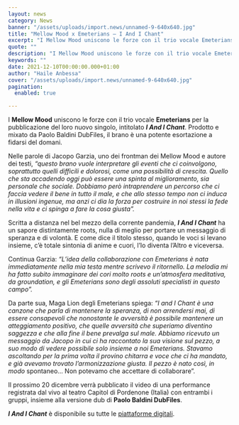 ```yaml
---
layout: news
category: News
banner: "/assets/uploads/import.news/unnamed-9-640x640.jpg"
title: "Mellow Mood x Emeterians – I And I Chant"
excerpt: "I Mellow Mood uniscono le forze con il trio vocale Emeterians per la pubblicazione del loro nuovo singolo, intitolato I And I Chant. Prodotto e mixato da Paolo Baldini DubFiles, il brano è una potente esortazione a fidarsi del domani. Nelle parole di Jacopo Garzia, uno dei frontman dei Mellow Mood e autore dei testi, “questo brano vuole interpretare gli eventi [&hellip"
quote: ""
description: "I Mellow Mood uniscono le forze con il trio vocale Emeterians per la pubblicazione del loro nuovo singolo, intitolato I And I Chant. Prodotto e mixato da Paolo Baldini DubFiles, il brano è una potente esortazione a fidarsi del domani. Nelle parole di Jacopo Garzia, uno dei frontman dei Mellow Mood e autore dei testi, “questo brano vuole interpretare gli eventi [&hellip"
keywords: ""
date: 2021-12-10T00:00:00.000+01:00
author: "Haile Anbessa"
cover: "/assets/uploads/import.news/unnamed-9-640x640.jpg"
pagination:
  enabled: true

---
```


I **Mellow Mood** uniscono le forze con il trio vocale **Emeterians** per la pubblicazione del loro nuovo singolo, intitolato _**I And I Chant**_. Prodotto e mixato da Paolo Baldini DubFiles, il brano è una potente esortazione a fidarsi del domani.

Nelle parole di Jacopo Garzia, uno dei frontman dei Mellow Mood e autore dei testi, _“questo brano vuole interpretare gli eventi che ci coinvolgono, soprattutto quelli difficili e dolorosi, come una possibilità di crescita. Quello che sta accadendo oggi può essere una spinta al miglioramento, sia personale che sociale. Dobbiamo però intraprendere un percorso che ci faccia vedere il bene in tutto il male, e che allo stesso tempo non ci induca in illusioni ingenue, ma anzi ci dia la forza per costruire in noi stessi la fede nella vita e ci spinga a fare la cosa giusta”._

Scritta a distanza nel bel mezzo della corrente pandemia, **_I And I Chant_** ha un sapore distintamente roots, nulla di meglio per portare un messaggio di speranza e di volontà. E come dice il titolo stesso, quando le voci si levano insieme, c’è totale sintonia di anime e cuori, l’Io diventa l’Altro e viceversa.

Continua Garzia: _“L’idea della collaborazione con Emeterians è nata immediatamente nella mia testa mentre scrivevo il ritornello. La melodia mi ha fatto subito immaginare dei cori molto roots e un’atmosfera meditativa, da groundation, e gli Emeterians sono degli assoluti specialisti in questo campo”._

Da parte sua, Maga Lion degli Emeterians spiega: _“I and I Chant è una canzone che parla di mantenere la speranza, di non arrendersi mai, di essere consapevoli che nonostante le avversità è possibile mantenere un atteggiamento positivo, che quelle avversità che superiamo diventino saggezza e che alla fine il bene prevalga sul male. Abbiamo ricevuto un messaggio da Jacopo in cui ci ha raccontato la sua visione sul pezzo, a suo modo di vedere possibile solo insieme a noi Emeterians. Stavamo ascoltando per la prima volta il provino chitarra e voce che ci ha mandato, e già avevamo trovato l’armonizzazione giusta. Il pezzo è nato così, in modo_ spontaneo… Non potevamo che accettare di collaborare”.

Il prossimo 20 dicembre verrà pubblicato il video di una performance registrata dal vivo al teatro Capitol di Pordenone (Italia) con entrambi i gruppi, insieme alla versione dub di **Paolo Baldini DubFiles**.

_**I And I Chant**_ è disponibile su tutte le [piattaforme digitali](https://runitagency.us3.list-manage.com/track/click?u=d1ce25b5e360c3df7324cc026&id=d1484e0a58&e=b28fcd7e48).